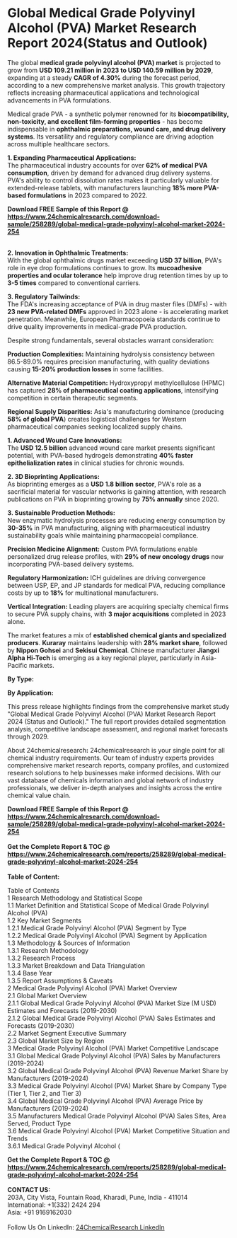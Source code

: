 <h1>Global Medical Grade Polyvinyl Alcohol (PVA) Market Research Report 2024(Status and Outlook)</h1><p>The global <strong>medical grade polyvinyl alcohol (PVA) market</strong> is projected to grow from <strong>USD 109.21 million in 2023 to USD 140.59 million by 2029</strong>, expanding at a steady <strong>CAGR of 4.30%</strong> during the forecast period, according to a new comprehensive market analysis. This growth trajectory reflects increasing pharmaceutical applications and technological advancements in PVA formulations.</p><p>Medical grade PVA - a synthetic polymer renowned for its <strong>biocompatibility, non-toxicity, and excellent film-forming properties</strong> - has become indispensable in <strong>ophthalmic preparations, wound care, and drug delivery systems</strong>. Its versatility and regulatory compliance are driving adoption across multiple healthcare sectors.</p><p><strong>1. Expanding Pharmaceutical Applications:</strong><br>
The pharmaceutical industry accounts for over <strong>62% of medical PVA consumption</strong>, driven by demand for advanced drug delivery systems. PVA's ability to control dissolution rates makes it particularly valuable for extended-release tablets, with manufacturers launching <strong>18% more PVA-based formulations</strong> in 2023 compared to 2022.</p><div><b>Download FREE Sample of this Report @ 
            <a href="https://www.24chemicalresearch.com/download-sample/258289/global-medical-grade-polyvinyl-alcohol-market-2024-254">
            https://www.24chemicalresearch.com/download-sample/258289/global-medical-grade-polyvinyl-alcohol-market-2024-254</a></b></div><br><p><strong>2. Innovation in Ophthalmic Treatments:</strong><br>
With the global ophthalmic drugs market exceeding <strong>USD 37 billion</strong>, PVA's role in eye drop formulations continues to grow. Its <strong>mucoadhesive properties and ocular tolerance</strong> help improve drug retention times by up to <strong>3-5 times</strong> compared to conventional carriers.</p><p><strong>3. Regulatory Tailwinds:</strong><br>
The FDA's increasing acceptance of PVA in drug master files (DMFs) - with <strong>23 new PVA-related DMFs</strong> approved in 2023 alone - is accelerating market penetration. Meanwhile, European Pharmacopoeia standards continue to drive quality improvements in medical-grade PVA production.</p><p>Despite strong fundamentals, several obstacles warrant consideration:</p><p><strong>Production Complexities:</strong> Maintaining hydrolysis consistency between 86.5-89.0% requires precision manufacturing, with quality deviations causing <strong>15-20% production losses</strong> in some facilities.</p><p><strong>Alternative Material Competition:</strong> Hydroxypropyl methylcellulose (HPMC) has captured <strong>28% of pharmaceutical coating applications</strong>, intensifying competition in certain therapeutic segments.</p><p><strong>Regional Supply Disparities:</strong> Asia's manufacturing dominance (producing <strong>58% of global PVA</strong>) creates logistical challenges for Western pharmaceutical companies seeking localized supply chains.</p><p><strong>1. Advanced Wound Care Innovations:</strong><br>
The <strong>USD 12.5 billion</strong> advanced wound care market presents significant potential, with PVA-based hydrogels demonstrating <strong>40% faster epithelialization rates</strong> in clinical studies for chronic wounds.</p><p><strong>2. 3D Bioprinting Applications:</strong><br>
As bioprinting emerges as a <strong>USD 1.8 billion sector</strong>, PVA's role as a sacrificial material for vascular networks is gaining attention, with research publications on PVA in bioprinting growing by <strong>75% annually</strong> since 2020.</p><p><strong>3. Sustainable Production Methods:</strong><br>
New enzymatic hydrolysis processes are reducing energy consumption by <strong>30-35%</strong> in PVA manufacturing, aligning with pharmaceutical industry sustainability goals while maintaining pharmacopeial compliance.</p><p><strong>Precision Medicine Alignment:</strong> Custom PVA formulations enable personalized drug release profiles, with <strong>29% of new oncology drugs</strong> now incorporating PVA-based delivery systems.</p><p><strong>Regulatory Harmonization:</strong> ICH guidelines are driving convergence between USP, EP, and JP standards for medical PVA, reducing compliance costs by up to <strong>18%</strong> for multinational manufacturers.</p><p><strong>Vertical Integration:</strong> Leading players are acquiring specialty chemical firms to secure PVA supply chains, with <strong>3 major acquisitions</strong> completed in 2023 alone.</p><p>The market features a mix of <strong>established chemical giants and specialized producers</strong>. <strong>Kuraray</strong> maintains leadership with <strong>28% market share</strong>, followed by <strong>Nippon Gohsei</strong> and <strong>Sekisui Chemical</strong>. Chinese manufacturer <strong>Jiangxi Alpha Hi-Tech</strong> is emerging as a key regional player, particularly in Asia-Pacific markets.</p><p><strong>By Type:</strong></p><p><strong>By Application:</strong></p><p>This press release highlights findings from the comprehensive market study "Global Medical Grade Polyvinyl Alcohol (PVA) Market Research Report 2024 (Status and Outlook)." The full report provides detailed segmentation analysis, competitive landscape assessment, and regional market forecasts through 2029.</p><p>About 24chemicalresearch<strong>:</strong> 24chemicalresearch is your single point for all chemical industry requirements. Our team of industry experts provides comprehensive market research reports, company profiles, and customized research solutions to help businesses make informed decisions. With our vast database of chemicals information and global network of industry professionals, we deliver in-depth analyses and insights across the entire chemical value chain.</p><div><b>Download FREE Sample of this Report @ 
            <a href="https://www.24chemicalresearch.com/download-sample/258289/global-medical-grade-polyvinyl-alcohol-market-2024-254">
            https://www.24chemicalresearch.com/download-sample/258289/global-medical-grade-polyvinyl-alcohol-market-2024-254</a></b></div><br><div><b>Get the Complete Report & TOC @ 
            <a href="https://www.24chemicalresearch.com/reports/258289/global-medical-grade-polyvinyl-alcohol-market-2024-254">
            https://www.24chemicalresearch.com/reports/258289/global-medical-grade-polyvinyl-alcohol-market-2024-254</a></b></div><br>
            <b>Table of Content:</b><p>Table of Contents<br />
1 Research Methodology and Statistical Scope<br />
1.1 Market Definition and Statistical Scope of Medical Grade Polyvinyl Alcohol (PVA)<br />
1.2 Key Market Segments<br />
1.2.1 Medical Grade Polyvinyl Alcohol (PVA) Segment by Type<br />
1.2.2 Medical Grade Polyvinyl Alcohol (PVA) Segment by Application<br />
1.3 Methodology & Sources of Information<br />
1.3.1 Research Methodology<br />
1.3.2 Research Process<br />
1.3.3 Market Breakdown and Data Triangulation<br />
1.3.4 Base Year<br />
1.3.5 Report Assumptions & Caveats<br />
2 Medical Grade Polyvinyl Alcohol (PVA) Market Overview<br />
2.1 Global Market Overview<br />
2.1.1 Global Medical Grade Polyvinyl Alcohol (PVA) Market Size (M USD) Estimates and Forecasts (2019-2030)<br />
2.1.2 Global Medical Grade Polyvinyl Alcohol (PVA) Sales Estimates and Forecasts (2019-2030)<br />
2.2 Market Segment Executive Summary<br />
2.3 Global Market Size by Region<br />
3 Medical Grade Polyvinyl Alcohol (PVA) Market Competitive Landscape<br />
3.1 Global Medical Grade Polyvinyl Alcohol (PVA) Sales by Manufacturers (2019-2024)<br />
3.2 Global Medical Grade Polyvinyl Alcohol (PVA) Revenue Market Share by Manufacturers (2019-2024)<br />
3.3 Medical Grade Polyvinyl Alcohol (PVA) Market Share by Company Type (Tier 1, Tier 2, and Tier 3)<br />
3.4 Global Medical Grade Polyvinyl Alcohol (PVA) Average Price by Manufacturers (2019-2024)<br />
3.5 Manufacturers Medical Grade Polyvinyl Alcohol (PVA) Sales Sites, Area Served, Product Type<br />
3.6 Medical Grade Polyvinyl Alcohol (PVA) Market Competitive Situation and Trends<br />
3.6.1 Medical Grade Polyvinyl Alcohol (</p><div><b>Get the Complete Report & TOC @ 
            <a href="https://www.24chemicalresearch.com/reports/258289/global-medical-grade-polyvinyl-alcohol-market-2024-254">
            https://www.24chemicalresearch.com/reports/258289/global-medical-grade-polyvinyl-alcohol-market-2024-254</a></b></div><br><b>CONTACT US:</b><br>
            203A, City Vista, Fountain Road, Kharadi, Pune, India - 411014<br>
            International: +1(332) 2424 294<br>
            Asia: +91 9169162030 <br><br>
            Follow Us On LinkedIn: <a href="https://www.linkedin.com/company/24chemicalresearch/">24ChemicalResearch LinkedIn</a>